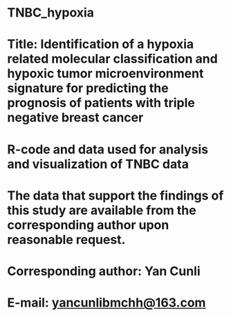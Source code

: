 # TNBC_hypoxia
# Title: Identification of a hypoxia related molecular classification and hypoxic tumor microenvironment signature for predicting the prognosis of patients with triple negative breast cancer
# R-code and data used for analysis and visualization of TNBC data
# The data that support the findings of this study are available from the corresponding author upon reasonable request.
# Corresponding author: Yan Cunli
# E-mail: yancunlibmchh@163.com
